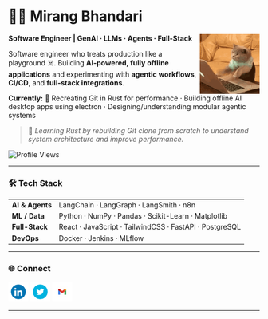 # 🐦‍🔥 Mirang Bhandari  
<img align="right" src="https://github.com/Bloodwingv2/GithubAssets/blob/main/cat-computer.gif" width="120" />

**Software Engineer | GenAI · LLMs · Agents · Full-Stack**

Software engineer who treats production like a playground ☠️. Building **AI-powered, fully offline applications** and experimenting with **agentic workflows**, **CI/CD**, and **full-stack integrations**.

**Currently:** 🦀 Recreating Git in Rust for performance · Building offline AI desktop apps using electron · Designing/understanding modular agentic systems

> 🦀 *Learning Rust by rebuilding Git clone from scratch to understand system architecture and improve performance.*

![Profile Views](https://komarev.com/ghpvc/?username=Bloodwingv2&label=Profile+Views&color=blue&style=flat)

---

### 🛠️ Tech Stack
| | |
|:--|:--|
| **AI & Agents** | LangChain · LangGraph · LangSmith · n8n |
| **ML / Data** | Python · NumPy · Pandas · Scikit-Learn · Matplotlib |
| **Full-Stack** | React · JavaScript · TailwindCSS · FastAPI · PostgreSQL |
| **DevOps** | Docker · Jenkins · MLflow |

---

### 🌐 Connect
<a href="https://www.linkedin.com/in/mirangbhandari/"><img src="https://raw.githubusercontent.com/Bloodwingv2/GithubAssets/main/linkedin.gif" height="40" /></a>
<a href="https://x.com/Angrycoder97"><img src="https://raw.githubusercontent.com/Bloodwingv2/GithubAssets/main/twitter.gif" height="40" /></a>
<a href="mailto:bhandarimirang03@gmail.com"><img src="https://raw.githubusercontent.com/Bloodwingv2/GithubAssets/main/Animation%20-%201751726063109%20(1).gif" height="40" /></a>

---
